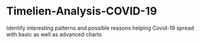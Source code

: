 # Timelien-Analysis-COVID-19

Identify interesting patterns and possible reasons helping Covid-19 spread with basic as well as advanced charts
